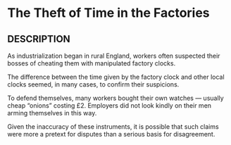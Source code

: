 ---
---
# The Theft of Time in the Factories

## DESCRIPTION
As industrialization began in rural England, workers often suspected their bosses of cheating them with manipulated factory clocks.

The difference between the time given by the factory clock and other local clocks seemed, in many cases, to confirm their suspicions.

To defend themselves, many workers bought their own watches — usually cheap “onions” costing £2. Employers did not look kindly on their men arming themselves in this way.

Given the inaccuracy of these instruments, it is possible that such claims were more a pretext for disputes than a serious basis for disagreement.
